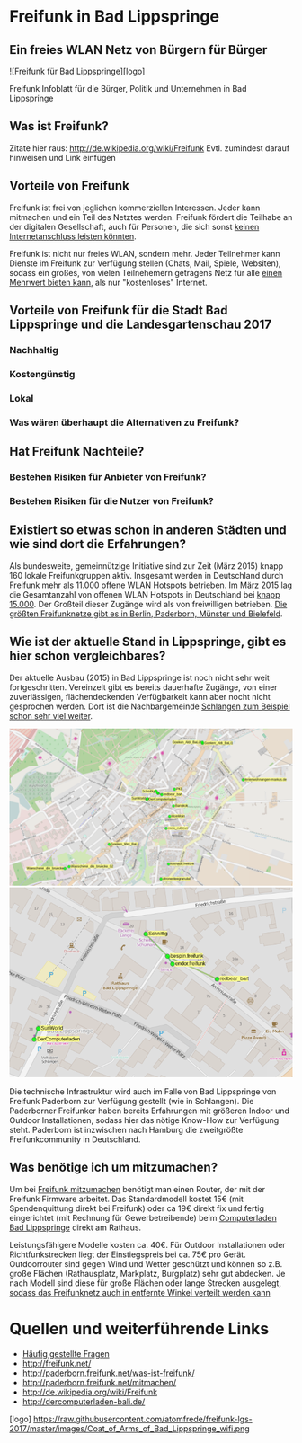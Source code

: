 # Freifunk in Bad Lippspringe
## Ein freies WLAN Netz von Bürgern für Bürger

![Freifunk für Bad Lippspringe][logo]

Freifunk Infoblatt für die Bürger, Politik und Unternehmen  in Bad Lippspringe

## Was ist Freifunk?

Zitate hier raus: http://de.wikipedia.org/wiki/Freifunk
Evtl. zumindest darauf hinweisen und Link einfügen




## Vorteile von Freifunk

Freifunk ist frei von jeglichen kommerziellen Interessen. Jeder kann mitmachen und ein Teil des Netztes werden. Freifunk fördert die Teilhabe an der digitalen Gesellschaft, auch für Personen, die sich sonst [keinen Internetanschluss leisten könnten](http://paderborn.freifunk.net/freifunk-ueberwindet-grenzen/). 

Freifunk ist nicht nur freies WLAN, sondern mehr. Jeder Teilnehmer kann Dienste im Freifunk zur Verfügung stellen (Chats, Mail, Spiele, Websiten), sodass ein großes, von vielen Teilnehemern getragens Netz für alle [einen Mehrwert bieten kann](http://paderborn.freifunk.net/dienste/), als nur "kostenloses" Internet.

## Vorteile von Freifunk für die Stadt Bad Lippspringe und die Landesgartenschau 2017
### Nachhaltig
### Kostengünstig
### Lokal
### Was wären überhaupt die Alternativen zu Freifunk?

## Hat Freifunk Nachteile?

### Bestehen Risiken für Anbieter von Freifunk?
### Bestehen Risiken für die Nutzer von Freifunk?

## Existiert so etwas schon in anderen Städten und wie sind dort die Erfahrungen?

Als bundesweite, gemeinnützige Initiative sind zur Zeit (März 2015) knapp 160 lokale Freifunkgruppen aktiv. Insgesamt werden in Deutschland durch Freifunk mehr als 11.000 offene WLAN Hotspots betrieben. Im März 2015 lag die Gesamtanzahl von offenen WLAN Hotspots in Deutschland bei [knapp 15.000](http://www.netzwelt.de/news/150067-wlan-hotspots-funknetze-bieten-kostenlosen-zugang.html). Der Großteil dieser Zugänge wird als von freiwilligen betrieben. [Die größten Freifunknetze gibt es in Berlin, Paderborn, Münster und Bielefeld](http://freifunk.net/wie-mache-ich-mit/community-finden/).

## Wie ist der aktuelle Stand in Lippspringe, gibt es hier schon vergleichbares?

Der aktuelle Ausbau (2015) in Bad Lippspringe ist noch nicht sehr weit fortgeschritten. Vereinzelt gibt es bereits dauerhafte Zugänge, von einer zuverlässigen, flächendeckenden Verfügbarkeit kann aber nocht nicht gesprochen werden. Dort ist die Nachbargemeinde [Schlangen zum Beispiel schon sehr viel weiter](http://paderborn.freifunk.net/wie-man-einer-bank-zu-freifunk-verhilft/). 

![Übersicht der Freifunk Knoten in Bad Lippspringe][map-large]
![Detail in der Fußgängerzone][map-detail]

Die technische Infrastruktur wird auch im Falle von Bad Lippspringe von Freifunk Paderborn zur Verfügung gestellt (wie in Schlangen). Die Paderborner Freifunker haben bereits Erfahrungen mit größeren Indoor und Outdoor Installationen, sodass hier das nötige Know-How zur Verfügung steht. Paderborn ist inzwischen nach Hamburg die zweitgrößte Freifunkcommunity in Deutschland.

## Was benötige ich um mitzumachen?

Um bei [Freifunk mitzumachen](http://paderborn.freifunk.net/mitmachen/) benötigt man einen Router, der mit der Freifunk Firmware arbeitet. Das Standardmodell kostet 15€ (mit Spendenquittung direkt bei Freifunk) oder ca 19€ direkt fix und fertig eingerichtet (mit Rechnung für Gewerbetreibende) beim [Computerladen Bad Lippspringe](https://www.facebook.com/DerComputerladenBadLippspringe/timeline) direkt am Rathaus. 

Leistungsfähigere Modelle kosten ca. 40€. Für Outdoor Installationen oder Richtfunkstrecken liegt der Einstiegspreis bei ca. 75€ pro Gerät. Outdoorrouter sind gegen Wind und Wetter geschützt und können so z.B. große Flächen (Rathausplatz, Markplatz, Burgplatz) sehr gut abdecken. Je nach Modell sind diese für große Flächen oder lange Strecken ausgelegt, [sodass das Freifunknetz auch in entfernte Winkel verteilt werden kann](http://paderborn.freifunk.net/haxterpark-paderborn-unterstuetzt-freifunk-paderborn/)

# Quellen und weiterführende Links

* [Häufig gestellte Fragen](http://paderborn.freifunk.net/faq/)
* http://freifunk.net/
* http://paderborn.freifunk.net/was-ist-freifunk/
* http://paderborn.freifunk.net/mitmachen/
* http://de.wikipedia.org/wiki/Freifunk
* http://dercomputerladen-bali.de/

[map-large]: https://raw.githubusercontent.com/atomfrede/freifunk-lgs-2017/master/images/map-large.png
[map-detail]: https://raw.githubusercontent.com/atomfrede/freifunk-lgs-2017/gh-pages/img/map-detail.png
[logo] https://raw.githubusercontent.com/atomfrede/freifunk-lgs-2017/master/images/Coat_of_Arms_of_Bad_Lippspringe_wifi.png

